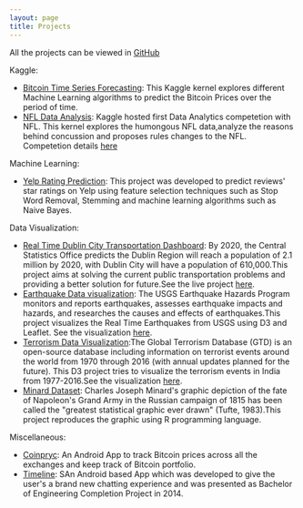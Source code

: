 ```yaml
---
layout: page
title: Projects
---
```


All the projects can be viewed in [GitHub](https://github.com/someaditya/)

Kaggle:
- [Bitcoin Time Series Forecasting](https://www.kaggle.com/someadityamandal/bitcoin-time-series-forecasting): This Kaggle kernel explores different Machine Learning algorithms to predict the Bitcoin Prices over the period of time.
- [NFL Data Analysis](https://www.kaggle.com/someadityamandal/nfl-data-analysis): Kaggle hosted first Data Analytics competetion with NFL. This kernel explores the humongous NFL data,analyze the reasons behind concussion and proposes rules changes to the NFL. Competetion details [here](https://www.kaggle.com/c/NFL-Punt-Analytics-Competition)


Machine Learning:
- [Yelp Rating Prediction](https://github.com/someaditya/Yelp-Rating-Prediction): This project was developed to predict reviews' star ratings on Yelp using feature selection techniques such as Stop Word Removal, Stemming and machine learning algorithms such as Naive Bayes.


Data Visualization:
- [Real Time Dublin City Transportation Dashboard](https://github.com/someaditya/Real-Time-Dublin-City-Transportation-Dashboard): By 2020, the Central Statistics Office predicts the Dublin Region will reach a population of 2.1 million by 2020, with Dublin City will have a population of 610,000.This project aims at solving the current public transportation problems and providing a better solution for future.See the live project [here](/realtime-dublincity-transportation-dashboard/).
- [Earthquake Data visualization](https://github.com/someaditya/Earthquake-Data-Visualization): The USGS Earthquake Hazards Program monitors and reports earthquakes, assesses earthquake impacts and hazards, and researches the causes and effects of earthquakes.This project visualizes the Real Time Earthquakes from USGS using D3 and Leaflet. See the visualization [here](/earthquake-data-visualization/).
- [Terrorism Data Visualization](https://github.com/someaditya/Terrorism-Data-Visualization-D3):The Global Terrorism Database (GTD) is an open-source database including information on terrorist events around the world from 1970 through 2016 (with annual updates planned for the future). This D3 project tries to visualize the terrorism events in India from 1977-2016.See the visualization [here](/terrorism-data-visualization-d3/).
- [Minard Dataset](https://github.com/someaditya/Minard-Dataset): Charles Joseph Minard's graphic depiction of the fate of Napoleon's Grand Army in the Russian campaign of 1815 has been called the "greatest statistical graphic ever drawn" (Tufte, 1983).This project reproduces the graphic using R programming language.


Miscellaneous:

- [Coinpryc](https://github.com/someaditya/CoinPryc): An Android App to track Bitcoin prices across all the exchanges and keep track of Bitcoin portfolio.
- [Timeline](https://github.com/someaditya/Timeline): SAn Android based App which was developed to give the user's a brand new chatting experience and was presented as Bachelor of Engineering Completion Project in 2014.


